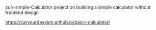 zuri-simple-Calculator
project on building a simple calculator without frontend design

https://caryourdaysbm.github.io/basic-calculator/
